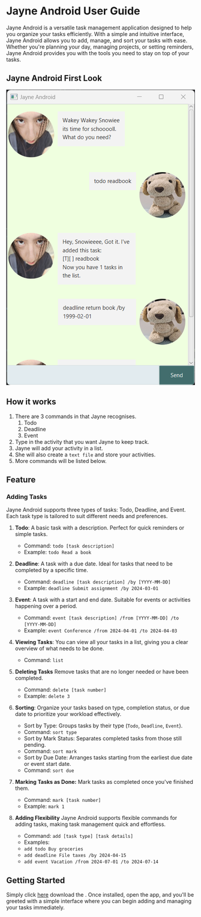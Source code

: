 # Jayne Android User Guide

Jayne Android is a versatile task management application designed to help you organize your tasks efficiently. With a simple and intuitive interface, Jayne Android allows you to add, manage, and sort your tasks with ease. Whether you're planning your day, managing projects, or setting reminders, Jayne Android provides you with the tools you need to stay on top of your tasks.

## Jayne Android First Look
![Jayne Diagram](Ui.png)

## How it works

1. There are 3 commands in that Jayne recognises. 
   1. Todo
   2. Deadline
   3. Event
2. Type in the activity that you want Jayne to keep track.
3. Jayne will add your activity in a list.
4. She will also create a `text file` and store your activities.
5. More commands will be listed below.

## Feature

### Adding Tasks
Jayne Android supports three types of tasks: Todo, Deadline, and Event. Each task type is tailored to suit different needs and preferences.

1. **Todo**: A basic task with a description. Perfect for quick reminders or simple tasks.
   - Command: `todo [task description]`
   - Example: `todo Read a book` 


2. **Deadline**: A task with a due date. Ideal for tasks that need to be completed by a specific time.
   - Command: `deadline [task description] /by [YYYY-MM-DD]`
   - Example: `deadline Submit assignment /by 2024-03-01`


3. **Event**: A task with a start and end date. Suitable for events or activities happening over a period.
   - Command: `event [task description] /from [YYYY-MM-DD] /to [YYYY-MM-DD]`
   - Example: `event Conference /from 2024-04-01 /to 2024-04-03`


4. **Viewing Tasks**: You can view all your tasks in a list, giving you a clear overview of what needs to be done.
   - Command: `list`


3. **Deleting Tasks**
   Remove tasks that are no longer needed or have been completed.
   - Command: `delete [task number]`
   - Example: `delete 3`


4. **Sorting**: Organize your tasks based on type, completion status, or due date to prioritize your workload effectively.
   - Sort by Type: Groups tasks by their type (`Todo`, `Deadline`, `Event`).
   - Command: `sort type`
   - Sort by Mark Status: Separates completed tasks from those still pending.
   - Command: `sort mark `
   - Sort by Due Date: Arranges tasks starting from the earliest due date or event start date.
   - Command: `sort due`


5. **Marking Tasks as Done:** Mark tasks as completed once you've finished them.
   - Command: `mark [task number]`
   - Example: `mark 1`


6. **Adding Flexibility** Jayne Android supports flexible commands for adding tasks, making task management quick and effortless.
   - Command: `add [task type] [task details]`
   - Examples:
   - `add todo Buy groceries`
   - `add deadline File taxes /by 2024-04-15`
   - `add event Vacation /from 2024-07-01 /to 2024-07-14`

## Getting Started <br>
Simply click [here](../jayne.jar) download the . Once installed, open the app, and you'll be greeted with a simple interface where you can begin adding and managing your tasks immediately.